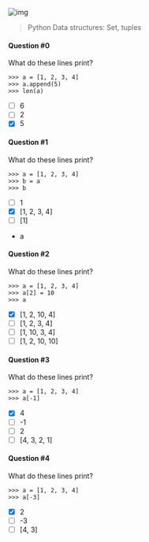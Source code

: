 ![img](https://assets.imaginablefutures.com/media/images/ALX_Logo.max-200x150.png)

> Python Data structures: Set, tuples

#### Question #0

What do these lines print?

```
>>> a = [1, 2, 3, 4]
>>> a.append(5)
>>> len(a)
```

- [ ] 6
- [ ] 2
- [x] 5

#### Question #1

What do these lines print?

```
>>> a = [1, 2, 3, 4]
>>> b = a
>>> b
```

- [ ] 1
- [x] [1, 2, 3, 4]
- [ ] [1]
- a

#### Question #2

What do these lines print?

```
>>> a = [1, 2, 3, 4]
>>> a[2] = 10
>>> a
```

- [x] [1, 2, 10, 4]
- [ ] [1, 2, 3, 4]
- [ ] [1, 10, 3, 4]
- [ ] [1, 2, 10, 10]

#### Question #3

What do these lines print?

```
>>> a = [1, 2, 3, 4]
>>> a[-1]
```

- [x] 4
- [ ] -1
- [ ] 2
- [ ] [4, 3, 2, 1]

#### Question #4

What do these lines print?

```
>>> a = [1, 2, 3, 4]
>>> a[-3]
```

- [x] 2
- [ ] -3
- [ ] [4, 3]
